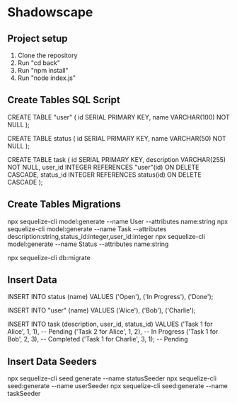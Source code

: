 # Shadowscape

## Project setup
1. Clone the repository
2. Run "cd back"
3. Run "npm install"
4. Run "node index.js"

## Create Tables SQL Script
CREATE TABLE "user" (
    id SERIAL PRIMARY KEY,
    name VARCHAR(100) NOT NULL
);

CREATE TABLE status (
    id SERIAL PRIMARY KEY,
    name VARCHAR(50) NOT NULL
);

CREATE TABLE task (
    id SERIAL PRIMARY KEY,
    description VARCHAR(255) NOT NULL,
    user_id INTEGER REFERENCES "user"(id) ON DELETE CASCADE,
    status_id INTEGER REFERENCES status(id) ON DELETE CASCADE
);

## Create Tables Migrations
npx sequelize-cli model:generate --name User --attributes name:string
npx sequelize-cli model:generate --name Task --attributes description:string,status_id:integer,user_id:integer
npx sequelize-cli model:generate --name Status --attributes name:string

npx sequelize-cli db:migrate

## Insert Data
INSERT INTO status (name) VALUES
('Open'),
('In Progress'),
('Done');

INSERT INTO "user" (name) VALUES
('Alice'),
('Bob'),
('Charlie');

INSERT INTO task (description, user_id, status_id) VALUES
('Task 1 for Alice', 1, 1), -- Pending
('Task 2 for Alice', 1, 2), -- In Progress
('Task 1 for Bob', 2, 3),   -- Completed
('Task 1 for Charlie', 3, 1); -- Pending

## Insert Data Seeders
npx sequelize-cli seed:generate --name statusSeeder
npx sequelize-cli seed:generate --name userSeeder
npx sequelize-cli seed:generate --name taskSeeder